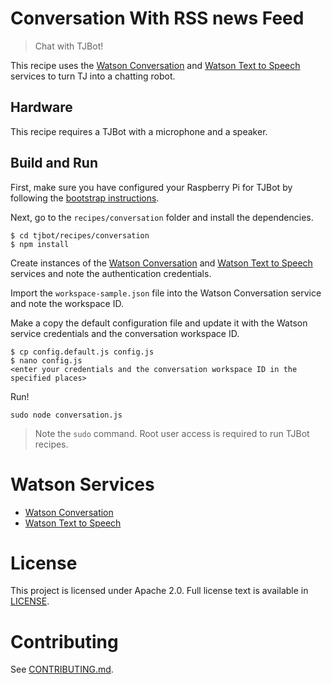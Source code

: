 # Conversation With RSS news Feed
> Chat with TJBot!

This recipe uses the [Watson Conversation](https://www.ibm.com/watson/developercloud/conversation.html) and [Watson Text to Speech](https://www.ibm.com/watson/developercloud/text-to-speech.html) services to turn TJ into a chatting robot.

## Hardware
This recipe requires a TJBot with a microphone and a speaker.

## Build and Run
First, make sure you have configured your Raspberry Pi for TJBot by following the [bootstrap instructions](https://github.com/ibmtjbot/tjbot/tree/master/bootstrap).

Next, go to the `recipes/conversation` folder and install the dependencies.

    $ cd tjbot/recipes/conversation
    $ npm install

Create instances of the [Watson Conversation](https://www.ibm.com/watson/developercloud/conversation.html) and [Watson Text to Speech](https://www.ibm.com/watson/developercloud/text-to-speech.html) services and note the authentication credentials.

Import the `workspace-sample.json` file into the Watson Conversation service and note the workspace ID.

Make a copy the default configuration file and update it with the Watson service credentials and the conversation workspace ID.

    $ cp config.default.js config.js
    $ nano config.js
    <enter your credentials and the conversation workspace ID in the specified places>

Run!

    sudo node conversation.js

> Note the `sudo` command. Root user access is required to run TJBot recipes.

# Watson Services
- [Watson Conversation](https://www.ibm.com/watson/developercloud/conversation.html)
- [Watson Text to Speech](https://www.ibm.com/watson/developercloud/text-to-speech.html)

# License
This project is licensed under Apache 2.0. Full license text is available in [LICENSE](../../LICENSE).

# Contributing
See [CONTRIBUTING.md](../../CONTRIBUTING.md).
